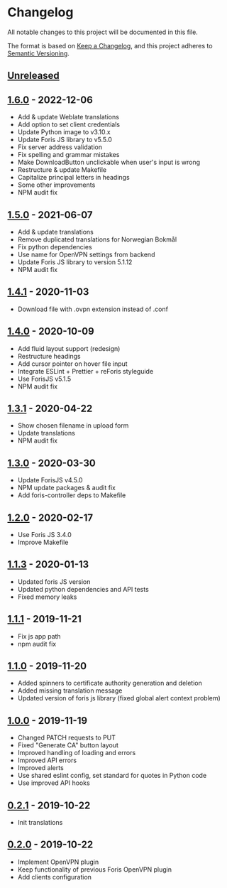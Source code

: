 # Changelog

All notable changes to this project will be documented in this file.

The format is based on [Keep a Changelog](https://keepachangelog.com/en/1.0.0/),
and this project adheres to
[Semantic Versioning](https://semver.org/spec/v2.0.0.html).

## [Unreleased]

## [1.6.0] - 2022-12-06

-   Add & update Weblate translations
-   Add option to set client credentials
-   Update Python image to v3.10.x
-   Update Foris JS library to v5.5.0
-   Fix server address validation
-   Fix spelling and grammar mistakes
-   Make DownloadButton unclickable when user's input is wrong
-   Restructure & update Makefile
-   Capitalize principal letters in headings
-   Some other improvements
-   NPM audit fix

## [1.5.0] - 2021-06-07

-   Add & update translations
-   Remove duplicated translations for Norwegian Bokmål
-   Fix python dependencies
-   Use name for OpenVPN settings from backend
-   Update Foris JS library to version 5.1.12
-   NPM audit fix

## [1.4.1] - 2020-11-03

-   Download file with .ovpn extension instead of .conf

## [1.4.0] - 2020-10-09

-   Add fluid layout support (redesign)
-   Restructure headings
-   Add cursor pointer on hover file input
-   Integrate ESLint + Prettier + reForis styleguide
-   Use ForisJS v5.1.5
-   NPM audit fix

## [1.3.1] - 2020-04-22

-   Show chosen filename in upload form
-   Update translations
-   NPM audit fix

## [1.3.0] - 2020-03-30

-   Update ForisJS v4.5.0
-   NPM update packages & audit fix
-   Add foris-controller deps to Makefile

## [1.2.0] - 2020-02-17

-   Use Foris JS 3.4.0
-   Improve Makefile

## [1.1.3] - 2020-01-13

-   Updated foris JS version
-   Updated python dependencies and API tests
-   Fixed memory leaks

## [1.1.1] - 2019-11-21

-   Fix js app path
-   npm audit fix

## [1.1.0] - 2019-11-20

-   Added spinners to certificate authority generation and deletion
-   Added missing translation message
-   Updated version of foris js library (fixed global alert context problem)

## [1.0.0] - 2019-11-19

-   Changed PATCH requests to PUT
-   Fixed "Generate CA" button layout
-   Improved handling of loading and errors
-   Improved API errors
-   Improved alerts
-   Use shared eslint config, set standard for quotes in Python code
-   Use improved API hooks

## [0.2.1] - 2019-10-22

-   Init translations

## [0.2.0] - 2019-10-22

-   Implement OpenVPN plugin
-   Keep functionality of previous Foris OpenVPN plugin
-   Add clients configuration

[unreleased]:
    https://gitlab.nic.cz/turris/reforis/reforis-openvpn/-/compare/v1.6.0...master
[1.6.0]:
    https://gitlab.nic.cz/turris/reforis/reforis-openvpn/-/compare/v1.5.0...v1.6.0
[1.5.0]:
    https://gitlab.nic.cz/turris/reforis/reforis-openvpn/-/compare/v1.4.1...v1.5.0
[1.4.1]:
    https://gitlab.nic.cz/turris/reforis/reforis-openvpn/-/compare/v1.4.0...v1.4.1
[1.4.0]:
    https://gitlab.nic.cz/turris/reforis/reforis-openvpn/-/compare/v1.3.1...v1.4.0
[1.3.1]:
    https://gitlab.nic.cz/turris/reforis/reforis-openvpn/-/compare/v1.3.0...v1.3.1
[1.3.0]:
    https://gitlab.nic.cz/turris/reforis/reforis-openvpn/-/compare/v1.2.0...v1.3.0
[1.2.0]:
    https://gitlab.nic.cz/turris/reforis/reforis-openvpn/-/compare/v1.1.3...v1.2.0
[1.1.3]:
    https://gitlab.nic.cz/turris/reforis/reforis-openvpn/-/compare/v1.1.1...v1.1.3
[1.1.1]:
    https://gitlab.nic.cz/turris/reforis/reforis-openvpn/-/compare/v1.1.0...v1.1.1
[1.1.0]:
    https://gitlab.nic.cz/turris/reforis/reforis-openvpn/-/compare/v1.0.0...v1.1.0
[1.0.0]:
    https://gitlab.nic.cz/turris/reforis/reforis-openvpn/-/compare/v0.2.1...v1.0.0
[0.2.1]:
    https://gitlab.nic.cz/turris/reforis/reforis-openvpn/-/compare/v0.2.0...v0.2.1
[0.2.0]: https://gitlab.nic.cz/turris/reforis/reforis-openvpn/-/tags/v0.2.0
